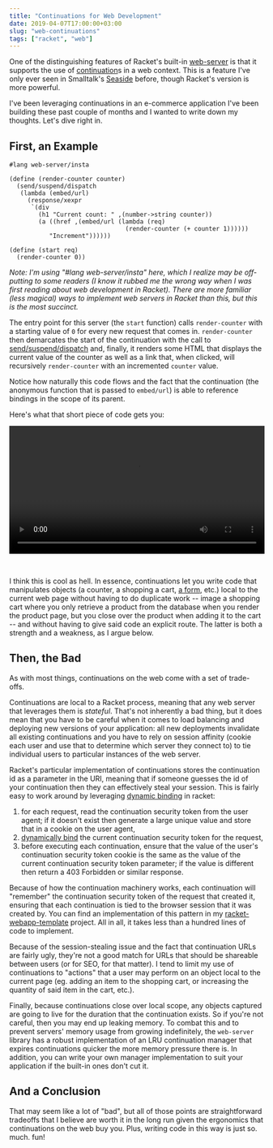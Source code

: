 ```yaml
---
title: "Continuations for Web Development"
date: 2019-04-07T17:00:00+03:00
slug: "web-continuations"
tags: ["racket", "web"]
---
```


One of the distinguishing features of Racket's built-in [web-server]
is that it supports the use of [continuation]s in a web context.  This
is a feature I've only ever seen in Smalltalk's [Seaside] before,
though Racket's version is more powerful.

<!--more-->

I've been leveraging continuations in an e-commerce application I've
been building these past couple of months and I wanted to write down
my thoughts.  Let's dive right in.

## First, an Example

``` racket
#lang web-server/insta

(define (render-counter counter)
  (send/suspend/dispatch
   (lambda (embed/url)
     (response/xexpr
      `(div
        (h1 "Current count: " ,(number->string counter))
        (a ((href ,(embed/url (lambda (req)
                                (render-counter (+ counter 1))))))
           "Increment"))))))

(define (start req)
  (render-counter 0))
```

*Note: I'm using "#lang web-server/insta" here, which I realize may be
off-putting to some readers (I know it rubbed me the wrong way when I
was first reading about web development in Racket).  There are more
familiar (less magical) ways to implement web servers in Racket than
this, but this is the most succinct.*

The entry point for this server (the `start` function) calls
`render-counter` with a starting value of `0` for every new request
that comes in.  `render-counter` then demarcates the start of the
continuation with the call to [send/suspend/dispatch] and, finally, it
renders some HTML that displays the current value of the counter as
well as a link that, when clicked, will recursively `render-counter`
with an incremented `counter` value.

Notice how naturally this code flows and the fact that the
continuation (the anonymous function that is passed to `embed/url`) is
able to reference bindings in the scope of its parent.

Here's what that short piece of code gets you:

<video src="https://media.defn.io/continuations-demo.mp4" width="100%" controls></video>

<br/>

I think this is cool as hell.  In essence, continuations let you write
code that manipulates objects (a counter, a shopping a cart, [a form],
etc.)  local to the current web page without having to do duplicate
work -- image a shopping cart where you only retrieve a product from
the database when you render the product page, but you close over the
product when adding it to the cart -- and without having to give said
code an explicit route.  The latter is both a strength and a weakness,
as I argue below.

## Then, the Bad

As with most things, continuations on the web come with a set of
trade-offs.

Continuations are local to a Racket process, meaning that any web
server that leverages them is *stateful*.  That's not inherently a bad
thing, but it does mean that you have to be careful when it comes to
load balancing and deploying new versions of your application: all new
deployments invalidate all existing continuations and you have to rely
on session affinity (cookie each user and use that to determine which
server they connect to) to tie individual users to particular
instances of the web server.

Racket's particular implementation of continuations stores the
continuation id as a parameter in the URI, meaning that if someone
guesses the id of your continuation then they can effectively steal
your session.  This is fairly easy to work around by leveraging
[dynamic binding][parameterize] in racket:

1. for each request, read the continuation security token from the user
   agent; if it doesn't exist then generate a large unique value and
   store that in a cookie on the user agent,
1. [dynamically bind][parameterize] the current continuation security
   token for the request,
1. before executing each continuation, ensure that the value of the
   user's continuation security token cookie is the same as the value
   of the current continuation security token parameter; if the value
   is different then return a 403 Forbidden or similar response.

Because of how the continuation machinery works, each continuation
will "remember" the continuation security token of the request that
created it, ensuring that each continuation is tied to the browser
session that it was created by.  You can find an implementation of
this pattern in my [racket-webapp-template] project.  All in all, it
takes less than a hundred lines of code to implement.

Because of the session-stealing issue and the fact that continuation
URLs are fairly ugly, they're not a good match for URLs that should be
shareable between users (or for SEO, for that matter).  I tend to
limit my use of continuations to "actions" that a user may perform on
an object local to the current page (eg. adding an item to the
shopping cart, or increasing the quantity of said item in the cart,
etc.).

Finally, because continuations close over local scope, any objects
captured are going to live for the duration that the continuation
exists.  So if you're not careful, then you may end up leaking memory.
To combat this and to prevent servers' memory usage from growing
indefinitely, the `web-server` library has a robust implementation of
an LRU continuation manager that expires continuations quicker the
more memory pressure there is.  In addition, you can write your own
manager implementation to suit your application if the built-in ones
don't cut it.


## And a Conclusion

That may seem like a lot of "bad", but all of those points are
straightforward tradeoffs that I believe are worth it in the long run
given the ergonomics that continuations on the web buy you.  Plus,
writing code in this way is just so. much. fun!


[Seaside]: https://github.com/SeasideSt/Seaside
[a form]: https://github.com/Bogdanp/racket-forms/blob/master/examples/blog-continuations.rkt#L161-L183
[continuation]: https://en.wikipedia.org/wiki/Continuation
[parameterize]: https://docs.racket-lang.org/guide/parameterize.html
[racket-webapp-template]: https://github.com/Bogdanp/racket-webapp-template/blob/master/app-name-here/components/continuation.rkt#L1-L85
[send/suspend/dispatch]: https://docs.racket-lang.org/web-server/servlet.html#%28def._%28%28lib._web-server%2Fservlet%2Fweb..rkt%29._send%2Fsuspend%2Fdispatch%29%29
[web-server]: https://docs.racket-lang.org/web-server/
